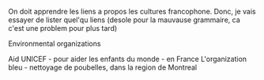 On doit apprendre les liens a propos les cultures francophone. Donc, je vais essayer de lister quel'qu liens (desole pour la mauvause grammaire, ca c'est une problem pour plus tard)

Environmental organizations


Aid
UNICEF - pour aider les enfants du monde - en France
L'organization bleu - nettoyage de poubelles, dans la region de Montreal